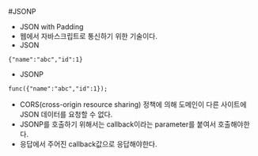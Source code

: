 #JSONP

- JSON with Padding
- 웹에서 자바스크립트로 통신하기 위한 기술이다.
- JSON
````
{"name":"abc","id":1} 
````
- JSONP
````
func({"name":"abc","id":1}); 
````
- CORS(cross-origin resource sharing) 정책에 의해 도메인이 다른 사이트에 JSON 데이터를 요청할 수 없다.
- JSONP를 호출하기 위해서는 callback이라는 parameter를 붙여서 호출해야한다.
- 응답에서 주어진 callback값으로 응답해야한다.